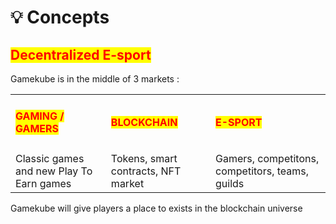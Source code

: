 # 💡 Concepts

## <mark style="color:red;">Decentralized E-sport</mark>

Gamekube is in the middle of 3 markets :&#x20;

|                                                          |                                                     |                                                  |
| -------------------------------------------------------- | --------------------------------------------------- | ------------------------------------------------ |
| <h4><mark style="color:red;">GAMING / GAMERS</mark></h4> | <h4><mark style="color:red;">BLOCKCHAIN</mark></h4> | <h4><mark style="color:red;">E-SPORT</mark></h4> |
| Classic games and new Play To Earn games                 | Tokens, smart contracts, NFT market                 | Gamers, competitons, competitors, teams, guilds  |

Gamekube will give players a place to exists in the blockchain universe

